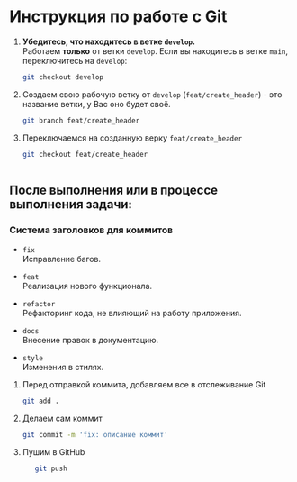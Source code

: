 # Инструкция по работе с Git

1. **Убедитесь, что находитесь в ветке `develop`.**  
   Работаем **только** от ветки `develop`. Если вы находитесь в ветке `main`, переключитесь на `develop`:

   ```bash
   git checkout develop
   
2. Создаем свою рабочую ветку от `develop` (`feat/create_header`) - это название ветки, у Вас оно будет своё.

    ```bash
   git branch feat/create_header
   
3. Переключаемся на созданную верку `feat/create_header`
    
    ```bash
   git checkout feat/create_header



## После выполнения или в процессе выполнения задачи:

### Система заголовков для коммитов

- `fix`  
  Исправление багов.

- `feat`  
  Реализация нового функционала.

- `refactor`  
  Рефакторинг кода, не влияющий на работу приложения.

- `docs`  
  Внесение правок в документацию.

- `style`  
  Изменения в стилях.

1) Перед отправкой коммита, добавляем все в отслеживание Git  

    ```bash
   git add .
   
2) Делаем сам коммит 

    ```bash
   git commit -m 'fix: описание коммит'

3) Пушим в GitHub

    ```bash
       git push